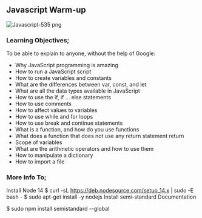 ## Javascript Warm-up
![Javascript-535 png](https://github.com/GChukwudi/alu-higher_level_programming/assets/127259967/4bf0b998-f054-4712-8de0-d71953d87324)

### Learning Objectives;
To be able to explain to anyone, without the help of Google:
- Why JavaScript programming is amazing
- How to run a JavaScript script
- How to create variables and constants
- What are the differences between var, const, and let
- What are all the data types available in JavaScript
- How to use the if, if ... else statements
- How to use comments
- How to affect values to variables
- How to use while and for loops
- How to use break and continue statements
- What is a function, and how do you use functions
- What does a function that does not use any return statement return
- Scope of variables
- What are the arithmetic operators and how to use them
- How to manipulate a dictionary
- How to import a file

### More Info To;
Install Node 14
$ curl -sL https://deb.nodesource.com/setup_14.x | sudo -E bash -
$ sudo apt-get install -y nodejs
Install semi-standard
Documentation

$ sudo npm install semistandard --global
